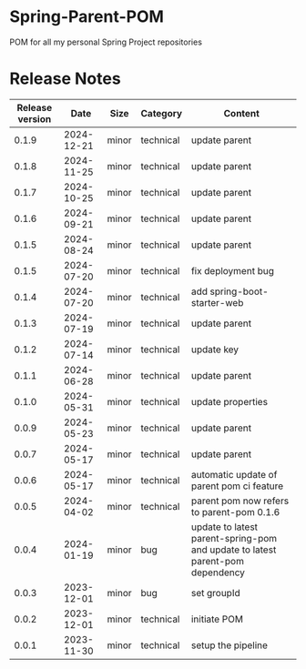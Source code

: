 # Spring-Parent-POM

POM for all my personal Spring Project repositories 

# Release Notes
|Release version|Date|Size|Category|Content|
|--|--|--|--|--|
|0.1.9  |2024-12-21  |minor|technical|update parent |
|0.1.8  |2024-11-25  |minor|technical|update parent |
|0.1.7  |2024-10-25  |minor|technical|update parent |
|0.1.6  |2024-09-21  |minor|technical|update parent |
|0.1.5  |2024-08-24  |minor|technical|update parent |
|0.1.5  |2024-07-20  |minor|technical|fix deployment bug |
|0.1.4  |2024-07-20  |minor|technical|add spring-boot-starter-web |
|0.1.3  |2024-07-19  |minor|technical|update parent |
|0.1.2  |2024-07-14  |minor|technical|update key |
|0.1.1  |2024-06-28  |minor|technical|update parent |
|0.1.0  |2024-05-31  |minor|technical|update properties |
|0.0.9  |2024-05-23  |minor|technical|update parent |
|0.0.7|2024-05-17|minor|technical|update parent|
|0.0.6|2024-05-17|minor|technical|automatic update of parent pom ci feature|
|0.0.5|2024-04-02|minor|technical|parent pom now refers to parent-pom 0.1.6|
|0.0.4|2024-01-19|minor|bug|update to latest parent-spring-pom and update to latest parent-pom dependency|
|0.0.3|2023-12-01|minor|bug|set groupId|
|0.0.2|2023-12-01|minor|technical|initiate POM|
|0.0.1|2023-11-30|minor|technical|setup the pipeline|
